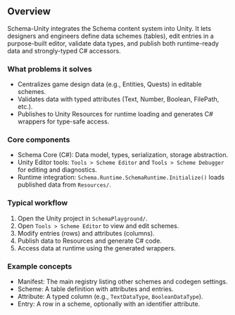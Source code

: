 ## Overview

Schema-Unity integrates the Schema content system into Unity. It lets designers and engineers define data schemes (tables), edit entries in a purpose-built editor, validate data types, and publish both runtime-ready data and strongly-typed C# accessors.

### What problems it solves
- Centralizes game design data (e.g., Entities, Quests) in editable schemes.
- Validates data with typed attributes (Text, Number, Boolean, FilePath, etc.).
- Publishes to Unity Resources for runtime loading and generates C# wrappers for type-safe access.

### Core components
- Schema Core (C#): Data model, types, serialization, storage abstraction.
- Unity Editor tools: `Tools > Scheme Editor` and `Tools > Scheme Debugger` for editing and diagnostics.
- Runtime integration: `Schema.Runtime.SchemaRuntime.Initialize()` loads published data from `Resources/`.

### Typical workflow
1. Open the Unity project in `SchemaPlayground/`.
2. Open `Tools > Scheme Editor` to view and edit schemes.
3. Modify entries (rows) and attributes (columns).
4. Publish data to Resources and generate C# code.
5. Access data at runtime using the generated wrappers.

### Example concepts
- Manifest: The main registry listing other schemes and codegen settings.
- Scheme: A table definition with attributes and entries.
- Attribute: A typed column (e.g., `TextDataType`, `BooleanDataType`).
- Entry: A row in a scheme, optionally with an identifier attribute.


